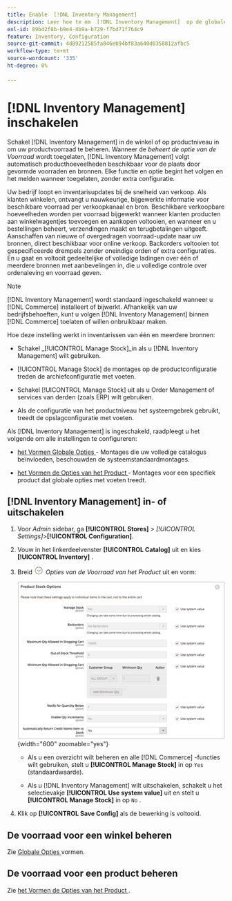 ```yaml
---
title: Enable  [!DNL Inventory Management]
description: Leer hoe te om  [!DNL Inventory Management]  op de globale opslag of productniveau toe te laten.
exl-id: 89bd2f8b-b9e4-4b9a-b729-f7bd71f764c9
feature: Inventory, Configuration
source-git-commit: 4d89212585fa846eb94bf83a640d0358812afbc5
workflow-type: tm+mt
source-wordcount: '335'
ht-degree: 0%

---
```


# [!DNL Inventory Management] inschakelen

Schakel [!DNL Inventory Management] in de winkel of op productniveau in om uw productvoorraad te beheren. Wanneer de _beheert de optie van de Voorraad_ wordt toegelaten, [!DNL Inventory Management] volgt automatisch producthoeveelheden beschikbaar voor de plaats door gevormde voorraden en bronnen. Elke functie en optie begint het volgen en het melden wanneer toegelaten, zonder extra configuratie.

Uw bedrijf loopt en inventarisupdates bij de snelheid van verkoop. Als klanten winkelen, ontvangt u nauwkeurige, bijgewerkte informatie voor beschikbare voorraad per verkoopkanaal en bron. Beschikbare verkoopbare hoeveelheden worden per voorraad bijgewerkt wanneer klanten producten aan winkelwagentjes toevoegen en aankopen voltooien, en wanneer en u bestellingen beheert, verzendingen maakt en terugbetalingen uitgeeft. Aanschaffen van nieuwe of overgedragen voorraad-update naar uw bronnen, direct beschikbaar voor online verkoop. Backorders voltooien tot gespecificeerde drempels zonder oneindige orden of extra configuraties. En u gaat en voltooit gedeeltelijke of volledige ladingen over één of meerdere bronnen met aanbevelingen in, die u volledige controle over ordenaleving en voorraad geven.

>[!NOTE]
>
>[!DNL Inventory Management] wordt standaard ingeschakeld wanneer u [!DNL Commerce] installeert of bijwerkt. Afhankelijk van uw bedrijfsbehoeften, kunt u volgen [!DNL Inventory Management] binnen [!DNL Commerce] toelaten of willen onbruikbaar maken.

Hoe deze instelling werkt in inventarissen van één en meerdere bronnen:

- Schakel _[!UICONTROL Manage Stock]_in als u [!DNL Inventory Management] wilt gebruiken.

- [!UICONTROL Manage Stock] de montages op de productconfiguratie treden de archiefconfiguratie met voeten.

- Schakel [!UICONTROL Manage Stock] uit als u Order Management of services van derden (zoals ERP) wilt gebruiken.

- Als de configuratie van het productniveau het systeemgebrek gebruikt, treedt de opslagconfiguratie met voeten.

Als [!DNL Inventory Management] is ingeschakeld, raadpleegt u het volgende om alle instellingen te configureren:

- [ het Vormen Globale Opties ](global-options.md) - Montages die uw volledige catalogus beïnvloeden, beschouwden de systeemstandaardmontages.

- [ het Vormen de Opties van het Product ](product-options.md) - Montages voor een specifiek product dat globale opties met voeten treedt.

## [!DNL Inventory Management] in- of uitschakelen

1. Voor _Admin_ sidebar, ga **[!UICONTROL Stores]** > _[!UICONTROL Settings]_>**[!UICONTROL Configuration]**.

1. Vouw in het linkerdeelvenster **[!UICONTROL Catalog]** uit en kies **[!UICONTROL Inventory]** .

1. Breid ![ de selecteur van de Uitbreiding ](../assets/icon-display-expand.png) _Opties van de Voorraad van het Product_ uit en vorm:

   ![ Opties van de Voorraad van het Product ](assets/config-catalog-inventory-product-stock-options.png){width="600" zoomable="yes"}

   - Als u een overzicht wilt beheren en alle [!DNL Commerce] -functies wilt gebruiken, stelt u **[!UICONTROL Manage Stock]** in op `Yes` (standaardwaarde).

   - Als u [!DNL Inventory Management] wilt uitschakelen, schakelt u het selectievakje **[!UICONTROL Use system value]** uit en stelt u **[!UICONTROL Manage Stock]** in op `No` .

1. Klik op **[!UICONTROL Save Config]** als de bewerking is voltooid.

## De voorraad voor een winkel beheren

Zie [ Globale Opties ](global-options.md) vormen.

## De voorraad voor een product beheren

Zie [ het Vormen de Opties van het Product ](product-options.md).
